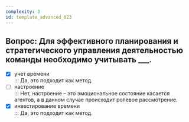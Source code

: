 ```yaml
---
complexity: 3
id: template_advanced_023
---
```

## Вопрос: Для эффективного планирования и стратегического управления деятельностью команды необходимо учитывать ___.

- [x] учет времени  
  ::: Да, это подходит как метод.  
- [ ] настроение  
  ::: Нет, настроение – это эмоциональное состояние касается агентов, а в данном случае происходит ролевое рассмотрение.  
- [x] инвестирование времени  
  ::: Да, это подходит как метод.